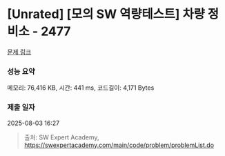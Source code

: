 # [Unrated] [모의 SW 역량테스트] 차량 정비소 - 2477 

[문제 링크](https://swexpertacademy.com/main/code/problem/problemDetail.do?contestProbId=AV6c6bgaIuoDFAXy) 

### 성능 요약

메모리: 76,416 KB, 시간: 441 ms, 코드길이: 4,171 Bytes

### 제출 일자

2025-08-03 16:27



> 출처: SW Expert Academy, https://swexpertacademy.com/main/code/problem/problemList.do
